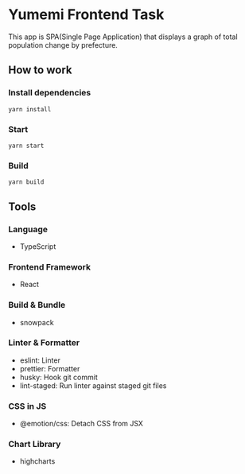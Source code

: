 # Yumemi Frontend Task

This app is SPA(Single Page Application) that displays a graph of total population change by prefecture.

## How to work

### Install dependencies

```
yarn install
```

### Start

```
yarn start
```

### Build

```
yarn build
```

## Tools

### Language

- TypeScript

### Frontend Framework

- React

### Build & Bundle

- snowpack

### Linter & Formatter

- eslint: Linter
- prettier: Formatter
- husky: Hook git commit
- lint-staged: Run linter against staged git files

### CSS in JS

- @emotion/css: Detach CSS from JSX

### Chart Library

- highcharts
